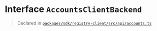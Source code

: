 # Interface `AccountsClientBackend`
> Declared in [`packages/sdk/registry-client/src/api/accounts.ts`](.)
